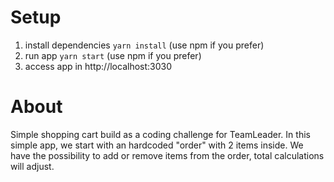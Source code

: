 # Setup
1. install dependencies `yarn install` (use npm if you prefer)
2. run app `yarn start` (use npm if you prefer)
3. access app in http://localhost:3030

# About
Simple shopping cart build as a coding challenge for TeamLeader.
In this simple app, we start with an hardcoded "order" with 2 items inside.
We have the possibility to add or remove items from the order, total calculations will adjust.